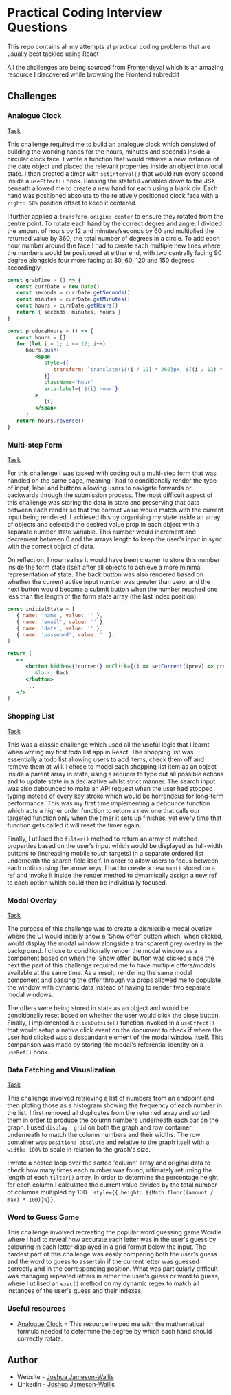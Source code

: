 # Practical Coding Interview Questions

This repo contains all my attempts at practical coding problems that are usually best tackled using React

All the challenges are being sourced from [Frontendeval](https://frontendeval.com/) which is an amazing resource I discovered while browsing the Frontend subreddit

## Challenges

### Analogue Clock

[Task](https://frontendeval.com/questions/analog-clock)

This challenge required me to build an analogue clock which consisted of building the working hands for the hours, minutes and seconds inside a circular clock face. I wrote a function that would retrieve a new instance of the date object and placed the relevant properties inside an object into local state. I then created a timer with `setInterval()` that would run every second inside a `useEffect()` hook. Passing the stateful variables down to the JSX beneath allowed me to create a new hand for each using a blank div. Each hand was positioned absolute to the relatively positioned clock face with a `right: 50%` position offset to keep it centered.

I further applied a `transform-origin: center` to ensure they rotated from the centre point. To rotate each hand by the correct degree and angle, I divided the amount of hours by 12 and minutes/seconds by 60 and multiplied the returned value by 360, the total number of degrees in a circle. To add each hour number around the face I had to create each multiple new lines where the numbers would be positioned at either end, with two centrally facing 90 degree alongside four more facing at 30, 60, 120 and 150 degrees accordingly.

```jsx
const grabTime = () => {
   const currDate = new Date()
   const seconds = currDate.getSeconds()
   const minutes = currDate.getMinutes()
   const hours = currDate.getHours()
   return { seconds, minutes, hours }
}

const produceHours = () => {
   const hours = []
   for (let i = 1; i <= 12; i++)
      hours.push(
         <span
            style={{
               transform: `translate(${(i / 12) * 360}px, ${(i / 12) * 360}px)`,
            }}
            className="hour"
            aria-label={`${i} hour`}
         >
            {i}
         </span>
      )
   return hours.reverse()
}
```

### Multi-step Form

[Task](https://frontendeval.com/questions/multi-step-form)

For this challenge I was tasked with coding out a multi-step form that was handled on the same page, meaning I had to conditionally render the type of input, label and buttons allowing users to navigate forwards or backwards through the submission process. The most difficult aspect of this challenge was storing the data in state and preserving that data between each render so that the correct value would match with the current input being rendered. I achieved this by organising my state inside an array of objects and selected the desired value prop in each object with a separate number state variable. This number would increment and decrement between 0 and the arrays length to keep the user's input in sync with the correct object of data.

On reflection, I now realise it would have been cleaner to store this number inside the form state itself after all objects to achieve a more minimal representation of state. The back button was also rendered based on whether the current active input number was greater than zero, and the next button would become a submit button when the number reached one less than the length of the form state array (the last index position).

```jsx
const initialState = [
   { name: 'name', value: '' },
   { name: 'email', value: '' },
   { name: 'date', value: '' },
   { name: 'password', value: '' },
]

return (
   <>
      <button hidden={!current} onClick={() => setCurrent((prev) => prev - 1)}>
         &larr; Back
      </button>
      ...
   </>
)
```

### Shopping List

[Task](https://frontendeval.com/questions/shopping-list)

This was a classic challenge which used all the useful logic that I learnt when writing my first todo list app in React. The shopping list was essentially a todo list allowing users to add items, check them off and remove them at will. I chose to model each shopping list item as an object inside a parent array in state, using a reducer to type out all possible actions and to update state in a declarative whilst strict manner. The search input was also debounced to make an API request when the user had stopped typing instead of every key stroke which would be horrendous for long-term performance. This was my first time implementing a debounce function which acts a higher order function to return a new one that calls our targeted function only when the timer it sets up finishes, yet every time that function gets called it will reset the timer again.

Finally, I utilised the `filter()` method to return an array of matched properties based on the user's input which would be displayed as full-width buttons to (increasing mobile touch targets) in a separate ordered list underneath the search field itself. In order to allow users to focus between each option using the arrow keys, I had to create a new `map()` stored on a ref and invoke it inside the render method to dynamically assign a new ref to each option which could then be individually focused.

### Modal Overlay

[Task](https://frontendeval.com/questions/modal-overlay)

The purpose of this challenge was to create a dismissible modal overlay where the UI would initially show a 'Show offer' button which, when clicked, would display the modal window alongside a transparent grey overlay in the background. I chose to conditionally render the modal window as a component based on when the 'Show offer' button was clicked since the next the part of this challenge required me to have multiple offers/modals available at the same time. As a result, rendering the same modal component and passing the offer through via props allowed me to populate the window with dynamic data instead of having to render two separate modal windows.

The offers were being stored in state as an object and would be conditionally reset based on whether the user would click the close button. Finally, I implemented a `clickOutside()` function invoked in a `useEffect()` that would setup a native click event on the document to check if where the user had clicked was a descandant element of the modal window itself. This comparison was made by storing the modal's referential identity on a `useRef()` hook.

### Data Fetching and Visualization

[Task](https://frontendeval.com/questions/data-fetching)

This challenge involved retrieving a list of numbers from an endpoint and then ploting those as a histogram showing the frequency of each number in the list. I first removed all duplicates from the returned array and sorted them in order to produce the column numbers underneath each bar on the graph. I used `display: grid` on both the graph and row container underneath to match the column numbers and their widths. The row container was `position: absolute` and relative to the graph itself with a `width: 100%` to scale in relation to the graph's size.

I wrote a nested loop over the sorted 'column' array and original data to check how many times each number was found, ultimately returning the length of each `filter()` array. In order to determine the percentage height for each column I calculated the current value divided by the total number of columns multipled by 100. ` style={{ height: ${Math.floor((amount / max) * 100)}%}}`.

### Word to Guess Game

This challenge involved recreating the popular word guessing game Wordle where I had to reveal how accurate each letter was in the user's guess by colouring in each letter displayed in a grid format below the input. The hardest part of this challenge was easily comparing both the user's guess and the word to guess to assertain if the current letter was guessed correctly and in the corresponding position. What was particularly difficult was managing repeated letters in either the user's guess or word to guess, where I utilised an `exec()` method on my dynamic regex to match all instances of the user's guess and their indexes.

### Useful resources

-  [Analogue Clock](https://dev.to/code_mystery/simple-analog-clock-using-html-css-javascript-2c6a) = This resource helped me with the mathematical formula needed to determine the degree by which each hand should correctly rotate.

## Author

-  Website - [Joshua Jameson-Wallis](https://www.joshuajamesonwallis.com/)
-  Linkedin - [Joshua Jameson-Wallis](https://www.linkedin.com/in/joshua-jameson-wallis/)

